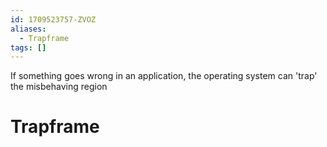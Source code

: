 ```yaml
---
id: 1709523757-ZVOZ
aliases:
  - Trapframe
tags: []
---
```


If something goes wrong in an application, the operating system can 'trap' the misbehaving region

# Trapframe
